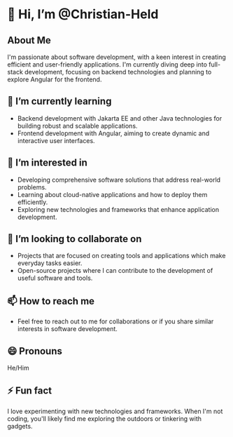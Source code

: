 # 👋 Hi, I’m @Christian-Held

## About Me
I'm passionate about software development, with a keen interest in creating efficient and user-friendly applications. I'm currently diving deep into full-stack development, focusing on backend technologies and planning to explore Angular for the frontend.

## 🌱 I’m currently learning
- Backend development with Jakarta EE and other Java technologies for building robust and scalable applications.
- Frontend development with Angular, aiming to create dynamic and interactive user interfaces.

## 👀 I’m interested in
- Developing comprehensive software solutions that address real-world problems.
- Learning about cloud-native applications and how to deploy them efficiently.
- Exploring new technologies and frameworks that enhance application development.

## 💞️ I’m looking to collaborate on
- Projects that are focused on creating tools and applications which make everyday tasks easier.
- Open-source projects where I can contribute to the development of useful software and tools.

## 📫 How to reach me
- Feel free to reach out to me for collaborations or if you share similar interests in software development.

## 😄 Pronouns
He/Him

## ⚡ Fun fact
I love experimenting with new technologies and frameworks. When I'm not coding, you'll likely find me exploring the outdoors or tinkering with gadgets.



<!---
Christian-Held/Christian-Held is a ✨ special ✨ repository because its `README.md` (this file) appears on your GitHub profile.
You can click the Preview link to take a look at your changes.
--->
